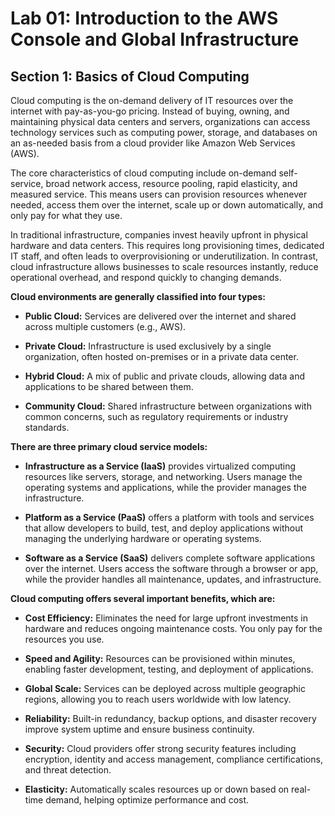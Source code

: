 # Lab 01: Introduction to the AWS Console and Global Infrastructure 

## Section 1: Basics of Cloud Computing

Cloud computing is the on-demand delivery of IT resources over the internet with pay-as-you-go pricing. Instead of buying, owning, and maintaining physical data centers and servers, organizations can access technology services such as computing power, storage, and databases on an as-needed basis from a cloud provider like Amazon Web Services (AWS).

The core characteristics of cloud computing include on-demand self-service, broad network access, resource pooling, rapid elasticity, and measured service. This means users can provision resources whenever needed, access them over the internet, scale up or down automatically, and only pay for what they use.

In traditional infrastructure, companies invest heavily upfront in physical hardware and data centers. This requires long provisioning times, dedicated IT staff, and often leads to overprovisioning or underutilization. In contrast, cloud infrastructure allows businesses to scale resources instantly, reduce operational overhead, and respond quickly to changing demands.

**Cloud environments are generally classified into four types:**

- **Public Cloud:** Services are delivered over the internet and shared across multiple customers (e.g., AWS).

- **Private Cloud:** Infrastructure is used exclusively by a single organization, often hosted on-premises or in a private data center.

- **Hybrid Cloud:** A mix of public and private clouds, allowing data and applications to be shared between them.

- **Community Cloud:** Shared infrastructure between organizations with common concerns, such as regulatory requirements or industry standards.

**There are three primary cloud service models:**

- **Infrastructure as a Service (IaaS)** provides virtualized computing resources like servers, storage, and networking. Users manage the operating systems and applications, while the provider manages the infrastructure.

- **Platform as a Service (PaaS)** offers a platform with tools and services that allow developers to build, test, and deploy applications without managing the underlying hardware or operating systems.

- **Software as a Service (SaaS)** delivers complete software applications over the internet. Users access the software through a browser or app, while the provider handles all maintenance, updates, and infrastructure.

**Cloud computing offers several important benefits, which are:** 

- **Cost Efficiency:** Eliminates the need for large upfront investments in hardware and reduces ongoing maintenance costs. You only pay for the resources you use.

- **Speed and Agility:** Resources can be provisioned within minutes, enabling faster development, testing, and deployment of applications.

- **Global Scale:** Services can be deployed across multiple geographic regions, allowing you to reach users worldwide with low latency.

- **Reliability:** Built-in redundancy, backup options, and disaster recovery improve system uptime and ensure business continuity.

- **Security:** Cloud providers offer strong security features including encryption, identity and access management, compliance certifications, and threat detection.

- **Elasticity:** Automatically scales resources up or down based on real-time demand, helping optimize performance and cost.
